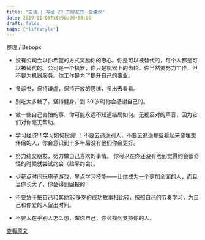 ```yaml
---
title: "生活 | 写给 20 岁朋友的一些建议"
date: 2019-11-05T16:56:00+08:00
draft: false
tags: ["lifestyle"]
---
```


<!--more-->

整理 / Bebopx 

- 没有公司会以你希望的方式奖励你的忠心。你是可以被替代的，每个人都是可以被替代的。公司是一个机器，你只是机器上的齿轮。你当然要努力工作，但不要为机器服务。你工作是为了提升自己的事业。

- 多读书，保持谦虚，保持开放的思维，多出去看看。

- 别吃太多糖了。坚持健身，到 30 岁时你会感谢自己的。

- 做一些自己害怕的事，你可能永远不知道结局如何。无视反对的声音，因为它们对你毫无帮助。

- 学习经济! ! 学习如何投资! ！不要去追逐别人，不要去追逐那些看起来像理想伴侣的人，你会意识到十多年后没有他们你会更好。

- 努力结交朋友，努力做自己喜欢的事情。 你可以在你还没有老到觉得约会很奇怪的时候就尝试约会（趁早约会）。

- 少花点时间玩电子游戏，早点学习技能——让你成为一个更加全面的人，而且当你长大了，你会得到回报的！

- 不要急于把自己和其他20多岁的成功故事相比较，按照自己的节奏学习，为自己和你爱的人留出时间。

- 不要太在乎别人怎么想，做你自己，你会找到支持你的人。

[查看原文](https://dev.to/helenanders26/what-advice-would-you-give-your-20-year-old-self-33o1)